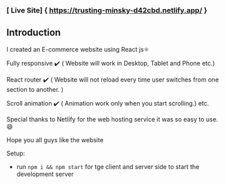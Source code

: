 ### [ Live Site] { https://trusting-minsky-d42cbd.netlify.app/ }

## Introduction

I created an E-commerce website using React js⚛️

Fully responsive ✔️ ( Website will work in Desktop, Tablet and Phone etc.)

React router ✔️ ( Website will not reload every time user switches from one section to another. )

Scroll animation ✔️ ( Animation work only when you start scrolling.) etc.

Special thanks to Netlify for the web hosting service it was so easy to use.😄

Hope you all guys like the website

Setup:
- run ```npm i && npm start``` for tge client and server side to start the development server
